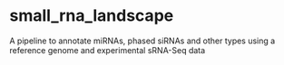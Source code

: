 # small_rna_landscape
A pipeline to annotate miRNAs, phased siRNAs and other types using a reference genome and experimental sRNA-Seq data
